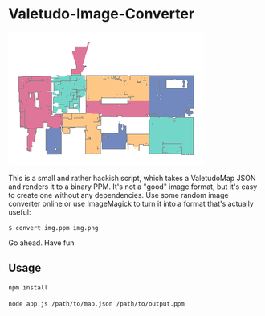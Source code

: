 # Valetudo-Image-Converter

![image](img/img.png)

This is a small and rather hackish script, which takes a ValetudoMap JSON and renders it to a binary PPM. It's not a "good" image format, but it's easy to create one without any dependencies. Use some random image converter online or use ImageMagick to turn it into a format that's actually useful:

```
$ convert img.ppm img.png
```

Go ahead. Have fun

## Usage

```
npm install

node app.js /path/to/map.json /path/to/output.ppm 
```
